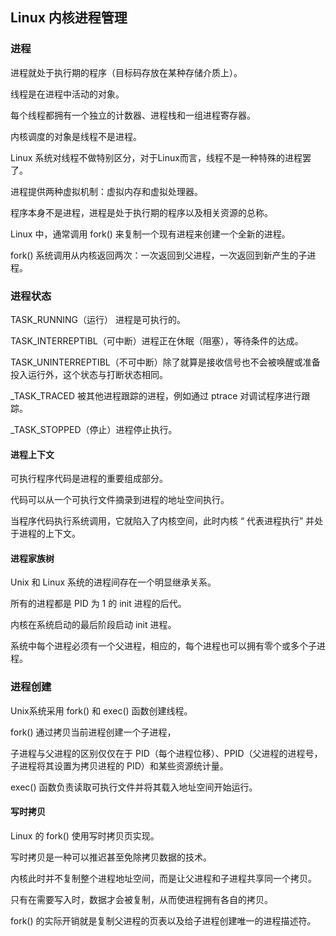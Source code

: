 ## Linux 内核进程管理





### 进程

进程就处于执行期的程序（目标码存放在某种存储介质上）。

线程是在进程中活动的对象。

每个线程都拥有一个独立的计数器、进程栈和一组进程寄存器。

内核调度的对象是线程不是进程。

Linux 系统对线程不做特别区分，对于Linux而言，线程不是一种特殊的进程罢了。

进程提供两种虚拟机制：虚拟内存和虚拟处理器。

程序本身不是进程，进程是处于执行期的程序以及相关资源的总称。

Linux 中，通常调用 fork() 来复制一个现有进程来创建一个全新的进程。

fork() 系统调用从内核返回两次：一次返回到父进程，一次返回到新产生的子进程。



### 进程状态

TASK_RUNNING（运行） 进程是可执行的。

TASK_INTERREPTIBL（可中断）进程正在休眠（阻塞），等待条件的达成。

TASK_UNINTERREPTIBL（不可中断）除了就算是接收信号也不会被唤醒或准备投入运行外，这个状态与打断状态相同。

_TASK_TRACED 被其他进程跟踪的进程，例如通过 ptrace 对调试程序进行跟踪。

_TASK_STOPPED（停止）进程停止执行。



#### 进程上下文

可执行程序代码是进程的重要组成部分。

代码可以从一个可执行文件摘录到进程的地址空间执行。

当程序代码执行系统调用，它就陷入了内核空间，此时内核 “ 代表进程执行” 并处于进程的上下文。



#### 进程家族树

Unix 和 Linux 系统的进程间存在一个明显继承关系。

所有的进程都是 PID 为 1 的 init 进程的后代。

内核在系统启动的最后阶段启动 init 进程。

系统中每个进程必须有一个父进程，相应的，每个进程也可以拥有零个或多个子进程。



### 进程创建

Unix系统采用 fork() 和 exec() 函数创建线程。

fork() 通过拷贝当前进程创建一个子进程，

子进程与父进程的区别仅仅在于 PID（每个进程位移）、PPID（父进程的进程号，子进程将其设置为拷贝进程的 PID）和某些资源统计量。

exec() 函数负责读取可执行文件并将其载入地址空间开始运行。



#### 写时拷贝

Linux 的 fork() 使用写时拷贝页实现。

写时拷贝是一种可以推迟甚至免除拷贝数据的技术。

内核此时并不复制整个进程地址空间，而是让父进程和子进程共享同一个拷贝。

只有在需要写入时，数据才会被复制，从而使进程拥有各自的拷贝。

fork() 的实际开销就是复制父进程的页表以及给子进程创建唯一的进程描述符。



 














